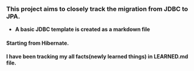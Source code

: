 ### This project aims to closely track the migration from JDBC to JPA.
- **A basic JDBC template is created as a markdown file**
#### Starting from Hibernate.
#### I have been tracking my all facts(newly learned things) in LEARNED.md file.
